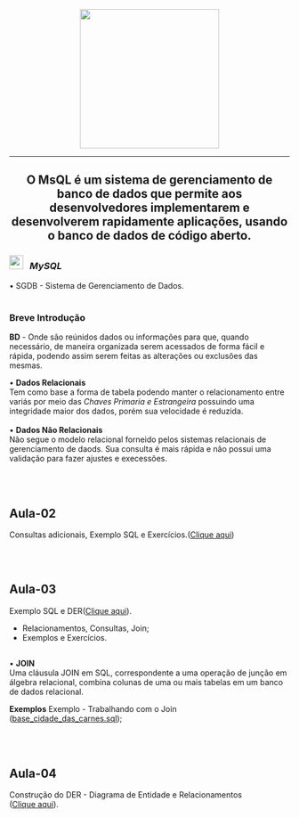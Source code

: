 <div align="center"> 
<img width="250px" src="https://cdn-icons-png.flaticon.com/512/919/919836.png" target="_blank">
 <hr>
  <h2>O MsQL é um sistema de gerenciamento de banco de dados que permite aos desenvolvedores implementarem e desenvolverem rapidamente aplicações, usando o banco de dados de código aberto.</h2>
</div>


<div><h3> <img width="25px" src="https://cdn-icons-png.flaticon.com/512/528/528260.png"/> &nbsp<em> MySQL</em> </div>
• SGDB - Sistema de Gerenciamento de Dados.
 
#
<div><h3><b>Breve Introdução</b></div>  

  
<div>
  <p><b>BD</b> -  Onde são reúnidos dados ou informações para que, quando necessário, de maneira organizada serem acessados de forma fácil e rápida, podendo assim serem feitas as alterações ou exclusões das mesmas. 
<br>

 • <b>Dados Relacionais </b><br>
    Tem como base a forma de tabela podendo manter o relacionamento entre variás por meio das <em>Chaves Primaria e Estrangeira</em> possuindo uma integridade maior dos dados, porém sua velocidade é reduzida.
<br><br>
 • <b>Dados Não Relacionais </b><br>
    Não segue o modelo relacional forneido pelos sistemas relacionais de gerenciamento de daods. Sua consulta é mais rápida e não possui uma validação para fazer ajustes e execessões.</div>
<br>
<br>
##
  
## Aula-02

Consultas adicionais, Exemplo SQL e Exercícios.(<a href="https://github.com/maiurysousa/generation-MySQL/tree/main/Aula-02/Exerc%C3%ADcios" target="_blank">Clique aqui</a>)
  
 <br>
 <br>

## Aula-03

Exemplo SQL e DER(<a href="https://github.com/maiurysousa/generation-MySQL/tree/main/Aula-03" target="_blank">Clique aqui</a>).<br>
  - Relacionamentos, Consultas, Join;
  - Exemplos e Exercícios.
  ##
 • <b>JOIN</b><br>
 Uma cláusula JOIN em SQL, correspondente a uma operação de junção em álgebra relacional, combina colunas de uma ou mais tabelas em um banco de dados relacional.<br>
 
  <b>Exemplos</b>
  Exemplo - Trabalhando com o Join (<a href="https://github.com/maiurysousa/generation-MySQL/blob/main/Aula-03/Exemplos/base_cidade_das_carnes.sql" target="_blank">base_cidade_das_carnes.sql</a>);

<br>
<br>

## Aula-04

Construção do DER - Diagrama de Entidade e Relacionamentos (<a href="https://github.com/maiurysousa/generation-MySQL/tree/main/Aula-04/Exemplos" target="_blank">Clique aqui</a>).
  


#
